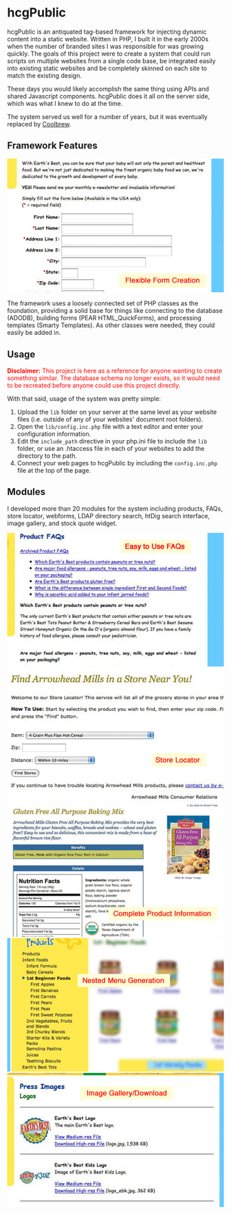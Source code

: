 # hcgPublic

hcgPublic is an antiquated tag-based framework for injecting dynamic content into a static website. Written in PHP, I built it in the early 2000s when the number of branded sites I was responsible for was growing quickly. The goals of this project were to create a system that could run scripts on multiple websites from a single code base, be integrated easily into existing static websites and be completely skinned on each site to match the existing design.

These days you would likely accomplish the same thing using APIs and shared Javascript components. hcgPublic does it all on the server side, which was what I knew to do at the time.

The system served us well for a number of years, but it was eventually replaced by [Coolbrew](https://github.com/jimappleg8/coolbrew/).


## Framework Features

![Flexible form creation](images/hcgpublic-01.jpg)

The framework uses a loosely connected set of PHP classes as the foundation, providing a solid base for things like connecting to the database (ADODB), building forms (PEAR HTML_QuickForms), and processing templates (Smarty Templates). As other classes were needed, they could easily be added in.


## Usage

<span style="color: red">**Disclaimer:** This project is here as a reference for anyone wanting to create something similar. The database schema no longer exists, so it would need to be recreated before anyone could use this project directly.</span>

With that said, usage of the system was pretty simple:

1. Upload the `lib` folder on your server at the same level as your website files (i.e. outside of any of your websites' document root folders). 
2. Open the `lib/config.inc.php` file with a text editor and enter your configuration information.
3. Edit the `include_path` directive in your php.ini file to include the `lib` folder, or use an .htaccess file in each of your websites to add the directory to the path.
4. Connect your web pages to hcgPublic by including the `config.inc.php` file at the top of the page.


## Modules

I developed more than 20 modules for the system including products, FAQs, store locator, webforms, LDAP directory search, htDig search interface, image gallery, and stock quote widget.

![FAQs](images/hcgpublic-02.jpg)
![Store Locator](images/hcgpublic-03.jpg)
![Product pages](images/hcgpublic-04.jpg)
![Nested menus](images/hcgpublic-05.jpg)
![image gallery](images/hcgpublic-06.jpg)